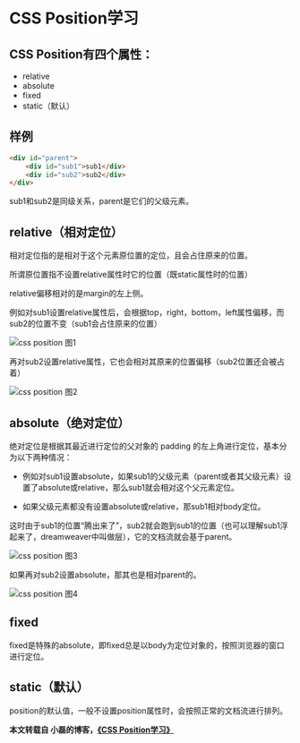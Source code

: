 # CSS Position学习

## CSS Position有四个属性：

- relative
- absolute
- fixed
- static（默认）

## 样例

```html
<div id="parent">
	<div id="sub1">sub1</div>
	<div id="sub2">sub2</div>
</div>
```

sub1和sub2是同级关系，parent是它们的父级元素。

## relative（相对定位）

相对定位指的是相对于这个元素原位置的定位，且会占住原来的位置。

所谓原位置指不设置relative属性时它的位置（既static属性时的位置）

relative偏移相对的是margin的左上侧。

例如对sub1设置relative属性后，会根据top，right，bottom，left属性偏移，而sub2的位置不变（sub1会占住原来的位置）

![css position 图1](https://gfblog.cn/images/github/gfphp/web-css-position-01.png)

再对sub2设置relative属性，它也会相对其原来的位置偏移（sub2位置还会被占着）

![css position 图2](https://gfblog.cn/images/github/gfphp/web-css-position-02.png)

## absolute（绝对定位）

绝对定位是根据其最近进行定位的父对象的 padding 的左上角进行定位，基本分为以下两种情况：

- 例如对sub1设置absolute，如果sub1的父级元素（parent或者其父级元素）设置了absolute或relative，那么sub1就会相对这个父元素定位。

- 如果父级元素都没有设置absolute或relative，那sub1相对body定位。

这时由于sub1的位置“腾出来了”，sub2就会跑到sub1的位置（也可以理解sub1浮起来了，dreamweaver中叫做层），它的文档流就会基于parent。

![css position 图3](https://gfblog.cn/images/github/gfphp/web-css-position-03.png)

如果再对sub2设置absolute，那其也是相对parent的。

![css position 图4](https://gfblog.cn/images/github/gfphp/web-css-position-04.png)

## fixed

fixed是特殊的absolute，即fixed总是以body为定位对象的，按照浏览器的窗口进行定位。

## static（默认）

position的默认值，一般不设置position属性时，会按照正常的文档流进行排列。

**本文转载自 小磊的博客，<a href="http://www.xiaoleilu.com/css-position" rel="nofollow">《CSS Position学习》</a>**